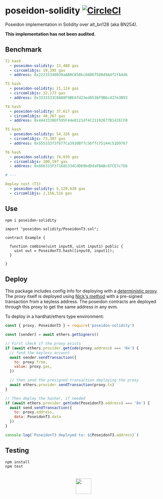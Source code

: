 # poseidon-solidity [![CircleCI](https://img.shields.io/circleci/build/github/vimwitch/poseidon-solidity/main)](https://dl.circleci.com/status-badge/redirect/gh/vimwitch/poseidon-solidity/tree/main)

Poseidon implementation in Solidity over alt_bn128 (aka BN254).

**This implementation has not been audited.**

## Benchmark

```yaml
T2 hash
  - poseidon-solidity: 13,488 gas
  - circomlibjs: 19,395 gas
  - address: 0x22233340039aAB0C858bc6086f508d9A4f2fA4db

T3 hash
  - poseidon-solidity: 21,124 gas
  - circomlibjs: 32,173 gas
  - address: 0x3333333C0A88F9BE4fd23ed0536F9B6c427e3B93

T4 hash
  - poseidon-solidity: 37,617 gas
  - circomlibjs: 48,267 gas
  - address: 0x4443338EF595F44e0121df4C21102677B142ECF0

T5 hash
  - poseidon-solidity: 54,326 gas
  - circomlibjs: 73,307 gas
  - address: 0x555333f3f677Ca3930Bf7c56ffc75144c51D9767

T6 hash
  - poseidon-solidity: 74,039 gas
  - circomlibjs: 100,197 gas
  - address: 0x666333F371685334CdD69bdDdaFBABc87CE7c7Db

# ---

Deploy cost (T3)
  - poseidon-solidity: 5,129,638 gas
  - circomlibjs: 2,156,516 gas
```

## Use

```sh
npm i poseidon-solidity
```

```solidity
import "poseidon-solidity/PoseidonT3.sol";

contract Example {

  function combine(uint input0, uint input1) public {
    uint out = PoseidonT3.hash([input0, input1]);
  }

}
```

## Deploy

This package includes config info for deploying with a [deterministic proxy](https://github.com/Arachnid/deterministic-deployment-proxy). The proxy itself is deployed using [Nick's method](https://eips.ethereum.org/EIPS/eip-1820#deployment-method) with a pre-signed transaction from a keyless address. The poseidon contracts are deployed through this proxy to get the same address in any evm.

To deploy in a hardhat/ethers type environment:

```js
const { proxy, PoseidonT3 } = require('poseidon-solidity')

const [sender] = await ethers.getSigners()

// First check if the proxy exists
if (await ethers.provider.getCode(proxy.address) === '0x') {
  // fund the keyless account
  await sender.sendTransaction({
    to: proxy.from,
    value: proxy.gas,
  })

  // then send the presigned transaction deploying the proxy
  await ethers.provider.sendTransaction(proxy.tx)
}

// Then deploy the hasher, if needed
if (await ethers.provider.getCode(PoseidonT3.address) === '0x') {
  await send.sendTransaction({
    to: proxy.address,
    data: PoseidonT3.data
  })
}

console.log(`PoseidonT3 deployed to: ${PoseidonT3.address}`)
```

## Testing

```sh
npm install
npm test
```

<br />

<div align="center">
<a href="https://appliedzkp.org">
<img width="50px" height="auto" src="https://raw.githubusercontent.com/vimwitch/poseidon-solidity/main/pse_logo.svg" />
</a>
</div>
